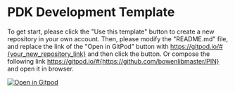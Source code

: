 

# PDK Development Template

To get start, please click the "Use this template" button to create a new repository in your own account. Then, please modify the "README.md" file, and replace the link of the "Open in GitPod" button with https://gitpod.io/#{your_new_repository_link} and then click the button. Or compose the following link https://gitpod.io/#{https://github.com/bowenlibmaster/PIN} and open it in browser.

[![Open in Gitpod](https://gitpod.io/button/open-in-gitpod.svg)](https://gitpod.io/#https://github.com/bowenlibmaster/PIN)
